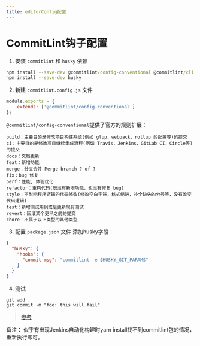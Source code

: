 ```yaml
---
title: editorConfig配置
---
```


# CommitLint钩子配置

1. 安装 `commitlint` 和 `husky` 依赖
```cmd
npm install --save-dev @commitlint/config-conventional @commitlint/cli
npm install --save-dev husky
```

2. 新建 `commitlint.config.js` 文件
```javascript
module.exports = {
    extends: ['@commitlint/config-conventional']
};
```
`@commitlint/config-conventional`提供了官方的规则扩展：
```
build：主要目的是修改项目构建系统(例如 glup，webpack，rollup 的配置等)的提交
ci：主要目的是修改项目继续集成流程(例如 Travis，Jenkins，GitLab CI，Circle等)的提交
docs：文档更新
feat：新增功能
merge：分支合并 Merge branch ? of ?
fix：bug 修复
perf：性能, 体验优化
refactor：重构代码(既没有新增功能，也没有修复 bug)
style：不影响程序逻辑的代码修改(修改空白字符，格式缩进，补全缺失的分号等，没有改变代码逻辑)
test：新增测试用例或是更新现有测试
revert：回滚某个更早之前的提交
chore：不属于以上类型的其他类型
```

3. 配置 `package.json` 文件
添加husky字段：
```json
{
  "husky": {
    "hooks": {
      "commit-msg": "commitlint -e $HUSKY_GIT_PARAMS"
    }
  }
}
```

4. 测试
```git
git add .
git commit -m "foo: this will fail"
```

> [参考](https://segmentfault.com/a/1190000015798675?utm_source=tag-newest)

备注：
似乎有出现Jenkins自动化构建时yarn install找不到commitlint包的情况，重新执行即可。